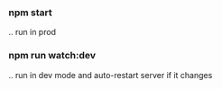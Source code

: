 ### npm start
.. run in prod

### npm run watch:dev
.. run in dev mode and auto-restart server if it changes